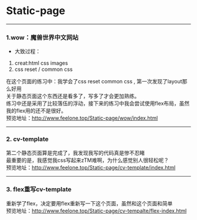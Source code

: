 # Static-page
---
### 1.wow：魔兽世界中文网站
* 大致过程：
1. creat:html css images
2. css reset / common css<br>

在这个页面的练习中：我学会了css reset common css , 第一次发现了layout那么好用<br>
关于静态页面这个东西还是看多了，写多了才会更加熟练。<br>
练习中还是采用了比较落伍的浮动，接下来的练习中我会尝试使用flex布局，虽然我的flex用的还不是很好。<br>
预览地址：http://www.feelone.top/Static-page/wow/index.html<br>

---

### 2. cv-template
第二个静态页面算是完成了，我发现我写的代码真是惨不忍睹<br>
最重要的是，我感觉我css写起来zTM难啊，为什么感觉别人很轻松呢？<br>
预览地址：http://www.feelone.top/Static-page/cv-template/index.html<br>

---
### 3. flex重写cv-template<br>
重新学了flex，决定要用flex重新写一下这个页面，虽然和这个页面和简单<br>
预览地址：http://www.feelone.top/Static-page/cv-tempalte/flex-index.html
